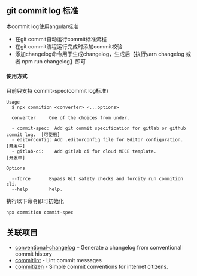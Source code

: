 ## git commit log 标准

本commit log使用angular标准

- 在git commit自动运行commit标准流程
- 在git commit流程运行完成时添加commit校验
- 添加changelog命令用于生成changelog，生成后【执行yarn changelog 或者 npm run changelog】即可

#### 使用方式

目前只支持 commit-spec(commit log标准)
```
Usage
  $ npx commition <converter> <...options>

  converter     One of the choices from under.

  - commit-spec:  Add git commit specification for gitlab or github commit log.  [可使用]
  - editorconfig: Add .editorconfig file for Editor configuration.               [开发中]
  - gitlab-ci:    Add gitlab ci for cloud MICE template.                         [开发中]

Options

  --force       Bypass Git safety checks and forcity run commition cli. 
  --help        help.
```

执行以下命令即可初始化

```bash
npx commition commit-spec
```


## 关联项目

- [conventional-changelog](https://github.com/conventional-changelog/conventional-changelog) – Generate a changelog from conventional commit history
- [commitlint](https://github.com/conventional-changelog/commitlint) - Lint commit messages
- [commitizen](https://github.com/commitizen/cz-cli) - Simple commit conventions for internet citizens.
